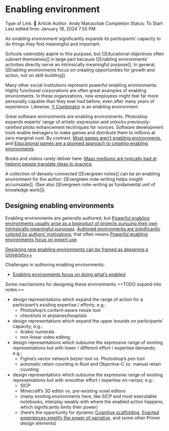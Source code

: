 # Enabling environment

Type of Link: 📝 Article
Author: Andy Matuschak
Completion Status: To Start
Last edited time: January 18, 2024 7:55 PM

An _enabling environment_ significantly expands its participants’ capacity to do things they find meaningful and important.

Schools ostensibly aspire to this purpose, but [[Educational objectives often subvert themselves]] in large part because [[Enabling environments’ activities directly serve an intrinsically meaningful purpose]]. In general, [[Enabling environments focus on creating opportunities for growth and action, not on skill-building]]. 

Many other social institutions represent powerful enabling environments. Highly functional corporations are often great examples of enabling environments. In these organizations, new employees might feel far more personally capable than they ever had before, even after many years of experience. Likewise, [Y Combinator](https://notes.andymatuschak.org/z9MxCsvv8DcHndqRECbxrRi) is an enabling environment.

Great software environments are enabling environments. Photoshop expands experts’ range of artistic expression and unlocks previously-rarefied photo enhancement techniques for novices. Software development tools enable teenagers to make games and distribute them to millions at zero marginal cost. By contrast, [Most games aren’t enabling environments](https://notes.andymatuschak.org/zS7EYYnBEDPVcYdqCRTCi5Q), and [Educational games are a doomed approach to creating enabling environments](https://notes.andymatuschak.org/zUVBJdPc4kBud5fsLmPFpbw). 

Books and videos rarely deliver here: [Mass mediums are typically bad at helping people translate ideas to practice](https://notes.andymatuschak.org/zHjz9JSan5WNzDR7MXxjLix). 

A collection of densely-connected [[Evergreen notes]] can be an enabling environment for the author: [[Evergreen note-writing helps insight accumulate]]. (See also [[Evergreen note-writing as fundamental unit of knowledge work]])

## Designing enabling environments

Enabling environments are generally authored, but [Powerful enabling environments usually arise as a byproduct of projects pursuing their own intrinsically meaningful purposes](https://notes.andymatuschak.org/z2huUCj3ko99HdzFcmEDfZD). [Authored environments are significantly colored by authors’ motivations](https://notes.andymatuschak.org/z4wZFERkVVVVy6bN6BE8kQz); that often means [Powerful enabling environments focus on expert use](https://notes.andymatuschak.org/zY3aLuvtsYS54QnymGKFGwg).

[Designing new enabling environments can be framed as designing a University++](https://notes.andymatuschak.org/zyjePyZ77P2BfdkRBuQB2x)

Challenges in authoring enabling environments:

- [Enabling environments focus on doing what’s enabled](https://notes.andymatuschak.org/z2etsLyP1LJUwNDPCwvRdUG)

Some mechanisms for designing these environments ==TODO expand into notes:==

- design representations which expand the range of action for a participant’s existing expertise / efforts; e.g.:
    - Photoshop’s content-aware resize tool
    - checklists in airplanes/hospitals
- design representations which expand the upper bounds on participants’ capacity; e.g.:
    - Arabic numerals
    - non-linear video editing
- design representations which subsume the expressive range of existing representations but with lower / different effort / expertise demands; e.g.:
    - Figma’s vector network bezier tool vs. Photoshop’s pen tool
    - automatic retain counting in Rust and Objective-C vs. manual retain counting
- design representations which subsume the expressive range of existing representations but with smoother effort / expertise on-ramps; e.g.:
    - SICP
    - Minecraft’s 3D editor vs. pre-existing voxel editors
    - (many existing environments here, like SICP and most executable notebooks, interplay weakly with where the enabled action happens, which significantly limits their power)
    - (here’s the opportunity for dynamic [Cognitive scaffolding](https://notes.andymatuschak.org/zWSH2QNUsrTGP4V15JBaaEv), [Enacted experiences amplify the power of narrative](https://notes.andymatuschak.org/zQ9BWTY2JK6eJvCSqupc7UF), and some other Primer design elements)